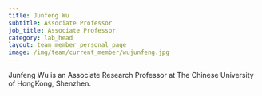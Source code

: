 ```yaml
---
title: Junfeng Wu
subtitle: Associate Professor
job_title: Associate Professor
category: lab_head
layout: team_member_personal_page
image: /img/team/current_member/wujunfeng.jpg
---
```



Junfeng Wu is an Associate Research Professor at The Chinese University of HongKong, Shenzhen.